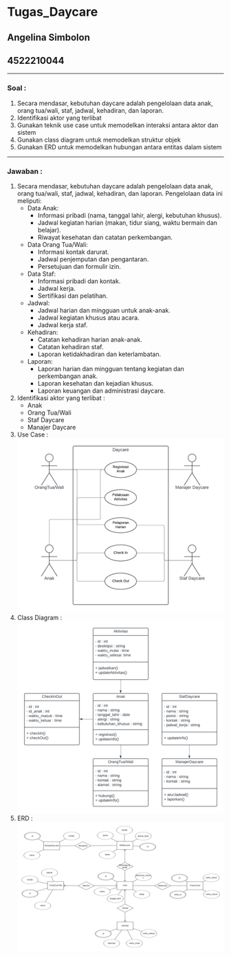 # Tugas_Daycare
## Angelina Simbolon
## 4522210044
------------------
### Soal :
1. Secara mendasar, kebutuhan daycare adalah pengelolaan data anak, orang tua/wali, staf, jadwal, kehadiran, dan laporan.
2. Identifikasi aktor yang terlibat
3. Gunakan teknik use case untuk memodelkan interaksi antara aktor dan sistem
4. Gunakan class diagram untuk memodelkan struktur objek
5. Gunakan ERD untuk memodelkan hubungan antara entitas dalam sistem
------------------
### Jawaban :
1. Secara mendasar, kebutuhan daycare adalah pengelolaan data anak, orang tua/wali, staf, jadwal, kehadiran, dan laporan. Pengelolaan data ini meliputi:
   - Data Anak:
     - Informasi pribadi (nama, tanggal lahir, alergi, kebutuhan khusus).
     - Jadwal kegiatan harian (makan, tidur siang, waktu bermain dan belajar).
     - Riwayat kesehatan dan catatan perkembangan.
   - Data Orang Tua/Wali:
     - Informasi kontak darurat.
     - Jadwal penjemputan dan pengantaran.
     - Persetujuan dan formulir izin.
   - Data Staf:
     - Informasi pribadi dan kontak.
     - Jadwal kerja.
     - Sertifikasi dan pelatihan.
   - Jadwal:
     - Jadwal harian dan mingguan untuk anak-anak.
     - Jadwal kegiatan khusus atau acara.
     - Jadwal kerja staf.
   - Kehadiran:
     - Catatan kehadiran harian anak-anak.
     - Catatan kehadiran staf.
     - Laporan ketidakhadiran dan keterlambatan.
   - Laporan:
     - Laporan harian dan mingguan tentang kegiatan dan perkembangan anak.
     - Laporan kesehatan dan kejadian khusus.
     - Laporan keuangan dan administrasi daycare.
2. Identifikasi aktor yang terlibat :
   - Anak
   - Orang Tua/Wali
   - Staf Daycare
   - Manajer Daycare
3. Use Case :
![Screenshot of a comment on a GitHub issue showing an image, added in the Markdown, of an Octocat smiling and raising a tentacle.](https://github.com/angelinasbln/Tugas_Daycare/blob/main/Use%20Case%20APBO.png)
4. Class Diagram :
![Screenshot of a comment on a GitHub issue showing an image, added in the Markdown, of an Octocat smiling and raising a tentacle.](https://github.com/angelinasbln/Tugas_Daycare/blob/main/Class%20Diagram%20-%20Daycare%20(1).png)
5. ERD :
![Screenshot of a comment on a GitHub issue showing an image, added in the Markdown, of an Octocat smiling and raising a tentacle.](https://github.com/angelinasbln/Tugas_Daycare/blob/main/image.png)
